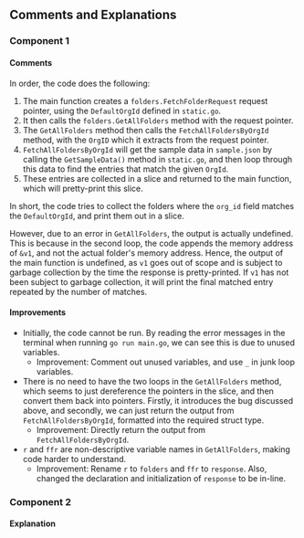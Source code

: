 ## Comments and Explanations

### Component 1

#### Comments

In order, the code does the following:

1. The main function creates a `folders.FetchFolderRequest` request pointer, using the `DefaultOrgId` defined in `static.go`.
1. It then calls the `folders.GetAllFolders` method with the request pointer.
1. The `GetAllFolders` method then calls the `FetchAllFoldersByOrgId` method, with the `OrgID` which it extracts from the request pointer.
1. `FetchAllFoldersByOrgId` will get the sample data in `sample.json` by calling the `GetSampleData()` method in `static.go`, and then loop through this data to find the entries that match the given `OrgId`.
1. These entries are collected in a slice and returned to the main function, which will pretty-print this slice.

In short, the code tries to collect the folders where the `org_id` field matches the `DefaultOrgId`, and print them out in a slice.

However, due to an error in `GetAllFolders`, the output is actually undefined. This is because in the second loop, the code appends the memory address of `&v1`, and not the actual folder's memory address. Hence, the output of the main function is undefined, as `v1` goes out of scope and is subject to garbage collection by the time the response is pretty-printed. If `v1` has not been subject to garbage collection, it will print the final matched entry repeated by the number of matches.

#### Improvements

- Initially, the code cannot be run. By reading the error messages in the terminal when running `go run main.go`, we can see this is due to unused variables.
  - Improvement: Comment out unused variables, and use `_` in junk loop variables.
- There is no need to have the two loops in the `GetAllFolders` method, which seems to just dereference the pointers in the slice, and then convert them back into pointers. Firstly, it introduces the bug discussed above, and secondly, we can just return the output from `FetchAllFoldersByOrgId`, formatted into the required struct type.
  - Improvement: Directly return the output from `FetchAllFoldersByOrgId`.
- `r` and `ffr` are non-descriptive variable names in `GetAllFolders`, making code harder to understand.
  - Improvement: Rename `r` to `folders` and `ffr` to `response`. Also, changed the declaration and initialization of `response` to be in-line.

### Component 2

#### Explanation
